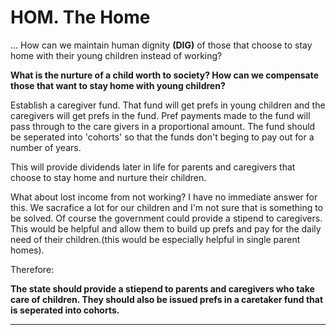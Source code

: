 # HOM. The Home

... How can we maintain human dignity **(DIG)** of those that choose to stay home with their young children instead of working?

**What is the nurture of a child worth to society?  How can we compensate those that want to stay home with young children?**

Establish a caregiver fund.  That fund will get prefs in young children and the caregivers will get prefs in the fund.  Pref payments made to the fund will pass through to the care givers in a proportional amount.  The fund should be seperated into 'cohorts' so that the funds don't beging to pay out for a number of years.

This will provide dividends later in life for parents and caregivers that choose to stay home and nurture their children.

What about lost income from not working?  I have no immediate answer for this.  We sacrafice a lot for our children and I'm not sure that is something to be solved.  Of course the government could provide a stipend to caregivers.  This would be helpful and allow them to build up prefs and pay for the daily need of their children.(this would be especially helpful in single parent homes).

Therefore:

**The state should provide a stiepend to parents and caregivers who take care of children.  They should also be issued prefs in a caretaker fund that is seperated into cohorts.**

----------








